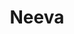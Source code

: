 ---
facebook: https://facebook.com/getneeva
instagram: https://instagram.com/neeva.co
linkedin: https://linkedin.com/company/neevaco
logohandle: neeva
sort: neeva
title: Neeva
twitter: https://x.com/neeva
website: https://neeva.com/
youtube: https://youtube.com/channel/UCkcPF5bjGSK__hT379k_4og
---